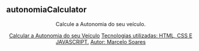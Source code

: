 ## autonomiaCalculator
<p align="center">Calcule a Autonomia do seu veículo.</p>

<p align="center">
 <a href="#objetivo">Calcular a Autonomia do seu Veículo</a> 
 <a href="#tecnologias">Tecnologias utilizadas: HTML, CSS E JAVASCRIPT.</a> 
 <a href="#autor">Autor: Marcelo Soares</a>
</p>


